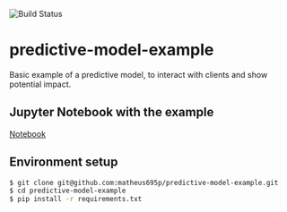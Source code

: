 ![Build Status](https://www.repostatus.org/badges/latest/concept.svg)

# predictive-model-example

Basic example of a predictive model, to interact with clients and show potential impact.


## Jupyter Notebook with the example

[Notebook](https://github.com/matheus695p/predictive-model-example/blob/main/basic_example_of_a_predictive_model.ipynbb)

## Environment setup

```sh
$ git clone git@github.com:matheus695p/predictive-model-example.git
$ cd predictive-model-example
$ pip install -r requirements.txt
```


